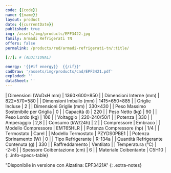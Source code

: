 ```yaml
---
code: {{code}}
name: {{name}}
layout: product
date: {{currentDate}}
published: true
img: /assets/img/products/EPF3422.jpg
family: Armadi Refrigerati TN
offers: false
permalink: /products/red/armadi-refrigerati-tn/:title/

[//]: # (ADDITIONAL)

energy: '{{#if energy}}  {{/if}}'
cadDraw: '/assets/img/products/cad/EPF3421.pdf'
exploded: ''
dataSheet: ''
---
```



| Dimensioni (WxDxH mm) | 1360×600×850 |
| Dimensioni Interne (mm) | 822×570×580 |
| Dimensioni Imballo (mm) | 1415×650×885 |
| Griglie Incluse | 2 |
| Dimensioni Griglie (mm) | 330×430 |
| Peso Massimo Sostenibile per Griglia | 0 |
| Capacità (l) | 220 |
| Peso Netto (kg) | 90 |
| Peso Lordo (kg) | 106 |
| Voltaggio | 220-240/50/1 |
| Potenza | 330 |
| Amperaggio | 2,8 |
| Consumo (kW/24h) | 2 |
| Compressore | Embraco |
| Modello Compressore | EMT65HLR |
| Potenza Compressore (hp) | 1/4 |
| Termostato | Carel |
| Modello Termostato | PZYDS0PBE1 |
| Potenza Sbrinamento (W) | 0 |
| Tipo Refrigerante | R-134a |
| Quantità Refrigerante Contenuta (g) | 330 |
| Raffreddamento | Ventilato |
| Temperatura (°C) | -2~8 |
| Spessore Coibentazione (cm) | 6 |
| Materiale Coibentante | C5H10 |
{: .info-specs-table}

"Disponibile in versione con Alzatina: EPF3421A"
{: .extra-notes}
